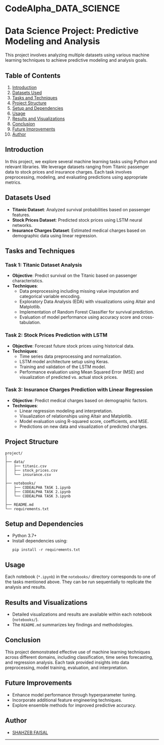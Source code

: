 # CodeAlpha_DATA_SCIENCE

# Data Science Project: Predictive Modeling and Analysis

This project involves analyzing multiple datasets using various machine learning techniques to achieve predictive modeling and analysis goals.

## Table of Contents

1. [Introduction](#introduction)
2. [Datasets Used](#datasets-used)
3. [Tasks and Techniques](#tasks-and-techniques)
4. [Project Structure](#project-structure)
5. [Setup and Dependencies](#setup-and-dependencies)
6. [Usage](#usage)
7. [Results and Visualizations](#results-and-visualizations)
8. [Conclusion](#conclusion)
9. [Future Improvements](#future-improvements)
10. [Author](#author)

## Introduction

In this project, we explore several machine learning tasks using Python and relevant libraries. We leverage datasets ranging from Titanic passenger data to stock prices and insurance charges. Each task involves preprocessing, modeling, and evaluating predictions using appropriate metrics.

## Datasets Used

- **Titanic Dataset**: Analyzed survival probabilities based on passenger features.
- **Stock Prices Dataset**: Predicted stock prices using LSTM neural networks.
- **Insurance Charges Dataset**: Estimated medical charges based on demographic data using linear regression.

## Tasks and Techniques

### Task 1: Titanic Dataset Analysis

- **Objective**: Predict survival on the Titanic based on passenger characteristics.
- **Techniques**:
  - Data preprocessing including missing value imputation and categorical variable encoding.
  - Exploratory Data Analysis (EDA) with visualizations using Altair and Matplotlib.
  - Implementation of Random Forest Classifier for survival prediction.
  - Evaluation of model performance using accuracy score and cross-tabulation.

### Task 2: Stock Prices Prediction with LSTM

- **Objective**: Forecast future stock prices using historical data.
- **Techniques**:
  - Time series data preprocessing and normalization.
  - LSTM model architecture setup using Keras.
  - Training and validation of the LSTM model.
  - Performance evaluation using Mean Squared Error (MSE) and visualization of predicted vs. actual stock prices.

### Task 3: Insurance Charges Prediction with Linear Regression

- **Objective**: Predict medical charges based on demographic factors.
- **Techniques**:
  - Linear regression modeling and interpretation.
  - Visualization of relationships using Altair and Matplotlib.
  - Model evaluation using R-squared score, coefficients, and MSE.
  - Predictions on new data and visualization of predicted charges.

## Project Structure

```
project/
│
├── data/
│   ├── titanic.csv
│   ├── stock_prices.csv
│   └── insurance.csv
│
├── notebooks/
│   ├── CODEALPHA TASK 1.ipynb
│   ├── CODEALPHA TASK 2.ipynb
│   └── CODEALPHA TASK 3.ipynb
│
├── README.md
└── requirements.txt
```

## Setup and Dependencies

- Python 3.7+
- Install dependencies using:
  ```
  pip install -r requirements.txt
  ```

## Usage

Each notebook (`*.ipynb`) in the `notebooks/` directory corresponds to one of the tasks mentioned above. They can be run sequentially to replicate the analysis and results.

## Results and Visualizations

- Detailed visualizations and results are available within each notebook (`notebooks/`).
- The `README.md` summarizes key findings and methodologies.

## Conclusion

This project demonstrated effective use of machine learning techniques across different domains, including classification, time series forecasting, and regression analysis. Each task provided insights into data preprocessing, model training, evaluation, and interpretation.

## Future Improvements

- Enhance model performance through hyperparameter tuning.
- Incorporate additional feature engineering techniques.
- Explore ensemble methods for improved predictive accuracy.

## Author

- [SHAHZEB FAISAL](https://github.com/ShahzebFaisal5649)

---
